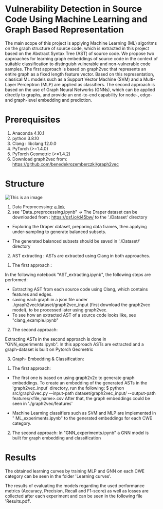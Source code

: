 # Vulnerability Detection in Source Code Using Machine Learning and Graph Based Representation

The main scope of this project is applying Machine Learning (ML) algoritms on the graph structure of source code, which is extracted in this project based on the Abstract Syntax Tree (AST) of source code. We propose two approaches for learning graph embeddings of source code in the context of suitable classification to distinguish vulnerable and non-vulnerable code samples. The first approach is based on graph2vec that represents an entire graph as a fixed length feature vector. Based on this representation, classical ML models such as a Support Vector Machine (SVM) and a Multi-Layer Perceptron (MLP) are applied as classifiers.  The second approach is based on the use of Graph Neural Networks (GNNs), which can be applied directly to graphs, and provide an end-to-end capability for node-, edge- and graph-level embedding and prediction.

# Prerequisites
1. Anaconda 4.10.1
2. python 3.8.10
3. Clang : libclang 12.0.0 
4. PyTorch (>=1.4.0)
5. PyTorch Geometric (>=1.4.2)
6. Download graph2vec from: https://github.com/benedekrozemberczki/graph2vec


# Structure
![This is an image](https://github.com/ferasalnaem/Master-thesis/blob/main/ProjectPipeline.png)
         
1) Data Preprocessing: [a link](https://github.com/ferasalnaem/Master-thesis/blob/main/Data_preprocessing.ipynb)
2) see "Data_preprocessing.ipynb"
-> The Draper dataset can be downloaded from : https://osf.io/d45bw/ to the './Dataset' directory

* Exploring the Draper dataset, preparing data frames, then applying under-sampling to generate balanced subsets.

* The generated balanced subsets should be saved in './Dataset/' directory

2) AST extracting : 
ASTs are extracted using Clang in both approaches.

1. The first approach :

In the following notebook "AST_extracting.ipynb", the following steps are performed:
* Extracting AST from each source code using Clang, which contains features and edges. 
* saving each graph in a json file under ./graph2vec/dataset/graph2vec_input (first download the graph2vec model), to be processed later using graph2vec.
* To see how an extracted AST of a source code looks like, see "clang_example.ipynb"

2. The second approach:

Extracting ASTs in the second approach is done in "GNN_experiments.ipynb". In this approach ASTs are extracted and a graph-dataset is built on Pytorch Geometric

3) Graph- Embedding & Classification: 

1. The first approach:
- The first one is based on using graph2v2c to generate graph embeddings. 
To create an embedding of the generated ASTs in the 'graph2vec_input' directory, run the following:
$ python src/graph2vec.py --input-path dataset/graph2vec_input/ --output-path features/<file_name>.csv
After that, the graph embeddings could be seen in './graph2vec/features'

- Machine Learning classifiers such as SVM and MLP are implemented in " ML_experiments.ipynb" to the generated embeddings for each CWE category.

2. The second approach:
In "GNN_experiments.ipynb" a GNN model is built for graph embedding and classification


# Results
The obtained learning curves by training MLP and GNN on each CWE category can be seen in the folder 'Learning curves'.

The results of evaluating the models regarding the used performance metrics (Accuracy, Precision, Recall and F1-score) as well as losses are collected after each experiment and can be seen in the following file 'Results.pdf'.
